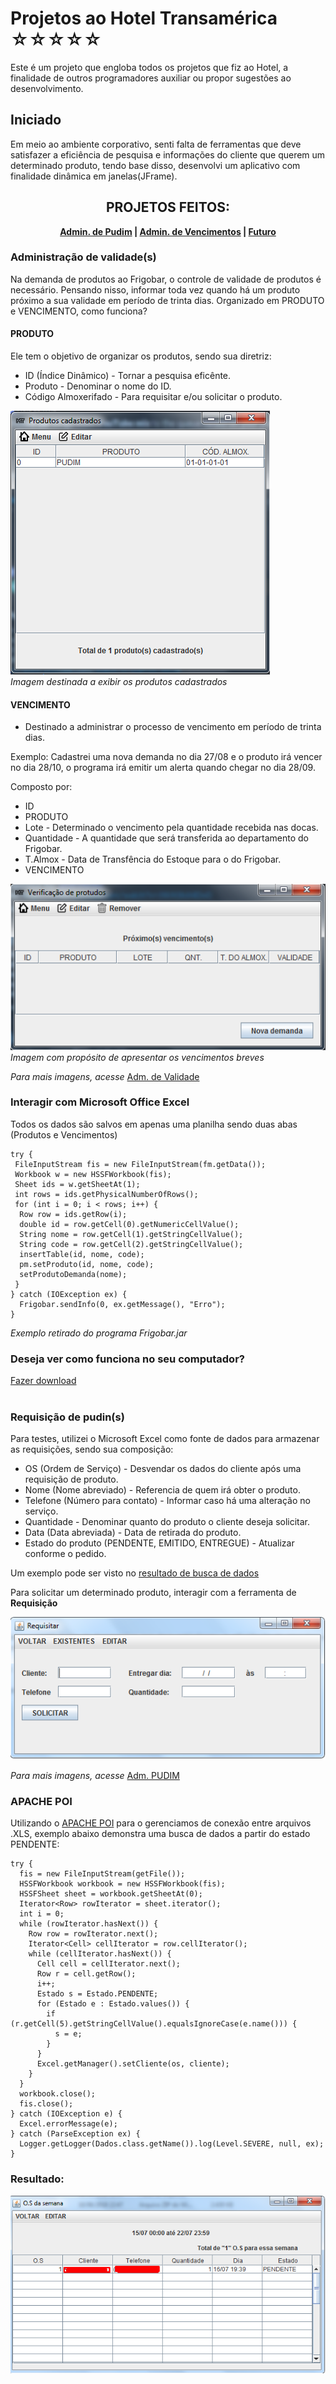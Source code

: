 # Projetos ao Hotel Transamérica ☆☆☆☆☆

Este é um projeto que engloba todos os projetos que fiz ao Hotel, a finalidade de outros programadores auxiliar ou propor sugestões ao desenvolvimento.

## Iniciado

Em meio ao ambiente corporativo, senti falta de ferramentas que deve satisfazer a eficiência de pesquisa e informações do cliente que querem um determinado produto, tendo base disso, desenvolvi um aplicativo com finalidade dinâmica em janelas(JFrame).

<h2 align="center">PROJETOS FEITOS:</h2>
<p align="center"><b><a href="https://github.com/DEVKEWI/Transamerica#requisi%C3%A7%C3%A3o-de-pudins">Admin. de Pudim</a> | <a href="https://github.com/DEVKEWI/Transamerica#administra%C3%A7%C3%A3o-de-validades">Admin. de Vencimentos</a> | <a href="#">Futuro</a></b></p>

### Administração de validade(s)

Na demanda de produtos ao Frigobar, o controle de validade de produtos é necessário. Pensando nisso, informar toda vez quando há um produto próximo a sua validade em período de trinta dias. Organizado em PRODUTO e VENCIMENTO, como funciona?

#### PRODUTO

 Ele tem o objetivo de organizar os produtos, sendo sua diretriz:

 * ID (Índice Dinâmico) - Tornar a pesquisa eficênte.
 * Produto - Denominar o nome do ID.
 * Código Almoxerifado - Para requisitar e/ou solicitar o produto.

<img src="https://raw.githubusercontent.com/DEVKEWI/Transamerica/master/Adm.%20de%20Validade/IMG/Screenshot_6.png"><br>
*Imagem destinada a exibir os produtos cadastrados*

#### VENCIMENTO

 - Destinado a administrar o processo de vencimento em período de trinta dias.

Exemplo: Cadastrei uma nova demanda no dia 27/08 e o produto irá vencer no dia 28/10, o programa irá emitir um alerta quando chegar no dia 28/09. 

Composto por:

 * ID
 * PRODUTO
 * Lote - Determinado o vencimento pela quantidade recebida nas docas.
 * Quantidade - A quantidade que será transferida ao departamento do Frigobar.
 * T.Almox - Data de Transfência do Estoque para o do Frigobar.
 * VENCIMENTO
 
 <img src="https://raw.githubusercontent.com/DEVKEWI/Transamerica/master/Adm.%20de%20Validade/IMG/Screenshot_13.png"><br>
 *Imagem com propósito de apresentar os vencimentos breves*
 
*Para mais imagens, acesse* [Adm. de Validade](https://github.com/DEVKEWI/Transamerica/tree/master/Adm.%20de%20Validade/IMG)

### Interagir com Microsoft Office Excel

Todos os dados são salvos em apenas uma planilha sendo duas abas (Produtos e Vencimentos)

```
try {
 FileInputStream fis = new FileInputStream(fm.getData());
 Workbook w = new HSSFWorkbook(fis);
 Sheet ids = w.getSheetAt(1);
 int rows = ids.getPhysicalNumberOfRows();
 for (int i = 0; i < rows; i++) {
  Row row = ids.getRow(i);
  double id = row.getCell(0).getNumericCellValue();
  String nome = row.getCell(1).getStringCellValue();
  String code = row.getCell(2).getStringCellValue();
  insertTable(id, nome, code);
  pm.setProduto(id, nome, code);
  setProdutoDemanda(nome);
 }
} catch (IOException ex) {
  Frigobar.sendInfo(0, ex.getMessage(), "Erro");
}
```
*Exemplo retirado do programa Frigobar.jar*

### Deseja ver como funciona no seu computador?
<a href="https://github.com/DEVKEWI/Transamerica/raw/master/Adm.%20de%20Validade/Frigobar.jar">Fazer download</a> <br><br>

### Requisição de pudin(s)

Para testes, utilizei o Microsoft Excel como fonte de dados para armazenar as requisições, sendo sua composição:
 * OS (Ordem de Serviço) - Desvendar os dados do cliente após uma requisição de produto.
 * Nome (Nome abreviado) - Referencia de quem irá obter o produto.
 * Telefone (Número para contato) - Informar caso há uma alteração no serviço.
 * Quantidade - Denominar quanto do produto o cliente deseja solicitar.
 * Data (Data abreviada) - Data de retirada do produto.
 * Estado do produto (PENDENTE, EMITIDO, ENTREGUE) - Atualizar conforme o pedido.
 
 Um exemplo pode ser visto no [resultado de busca de dados](https://github.com/DevKewi/Transamerica#resultado)

Para solicitar um determinado produto, interagir com a ferramenta de **Requisição**

![alt text](https://raw.githubusercontent.com/DevKewi/Transamerica/master/Adm.%20PUDIM/IMG/Screenshot_2.png)

*Para mais imagens, acesse* [Adm. PUDIM](https://github.com/DevKewi/Transamerica/tree/master/Adm.%20PUDIM/IMG)

### APACHE POI

Utilizando o [APACHE POI](https://github.com/apache/poi) para o gerenciamos de conexão entre arquivos .XLS, exemplo abaixo demonstra uma busca de dados a partir do estado PENDENTE:

```
try {
  fis = new FileInputStream(getFile());
  HSSFWorkbook workbook = new HSSFWorkbook(fis);
  HSSFSheet sheet = workbook.getSheetAt(0);
  Iterator<Row> rowIterator = sheet.iterator();
  int i = 0;
  while (rowIterator.hasNext()) {
    Row row = rowIterator.next();
    Iterator<Cell> cellIterator = row.cellIterator();
    while (cellIterator.hasNext()) {
      Cell cell = cellIterator.next();
      Row r = cell.getRow();
      i++;
      Estado s = Estado.PENDENTE;
      for (Estado e : Estado.values()) {
        if (r.getCell(5).getStringCellValue().equalsIgnoreCase(e.name())) {
          s = e;
        }
      }
      Excel.getManager().setCliente(os, cliente);
    }
  }
  workbook.close();
  fis.close();
} catch (IOException e) {
  Excel.errorMessage(e);
} catch (ParseException ex) {
  Logger.getLogger(Dados.class.getName()).log(Level.SEVERE, null, ex);
}
```
### Resultado:

![alt text](https://raw.githubusercontent.com/DevKewi/Transamerica/master/Adm.%20PUDIM/IMG/Screenshot_3.png)
